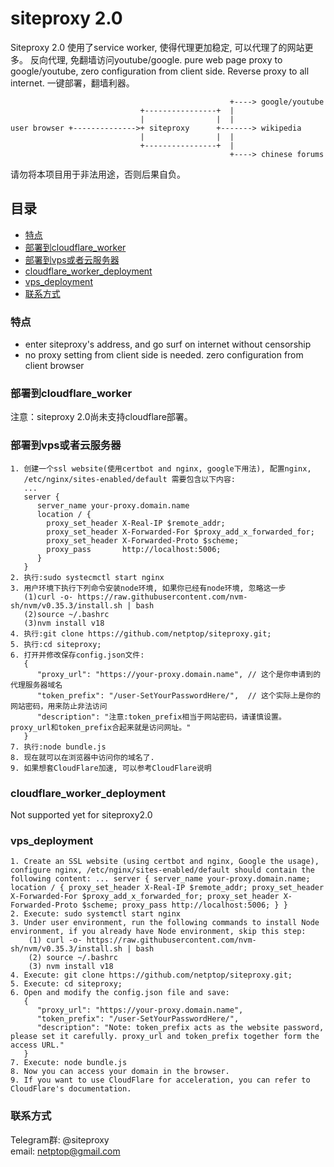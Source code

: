 # siteproxy 2.0
Siteproxy 2.0 使用了service worker, 使得代理更加稳定, 可以代理了的网站更多。
反向代理, 免翻墙访问youtube/google.
pure web page proxy to google/youtube, zero configuration from client side. Reverse proxy to all internet. 一键部署，翻墙利器。

```
                                                 +----> google/youtube
                             +----------------+  |
                             |                |  |
user browser +-------------->+ siteproxy      +-------> wikipedia
                             |                |  |
                             +----------------+  |
                                                 +----> chinese forums
```
请勿将本项目用于非法用途，否则后果自负。

## 目录

- [特点](#特点)
- [部署到cloudflare_worker](#部署到cloudflare_worker)
- [部署到vps或者云服务器](#部署到vps或者云服务器)
- [cloudflare_worker_deployment](#cloudflare_worker_deployment)
- [vps_deployment](#vps_deployment)
- [联系方式](#联系方式)

### 特点
- enter siteproxy's address, and go surf on internet without censorship
- no proxy setting from client side is needed. zero configuration from client browser

### 部署到cloudflare_worker
注意：siteproxy 2.0尚未支持cloudflare部署。

### 部署到vps或者云服务器
```
1. 创建一个ssl website(使用certbot and nginx, google下用法), 配置nginx,
   /etc/nginx/sites-enabled/default 需要包含以下内容:
   ...
   server {
      server_name your-proxy.domain.name
      location / {
        proxy_set_header X-Real-IP $remote_addr;
        proxy_set_header X-Forwarded-For $proxy_add_x_forwarded_for;
        proxy_set_header X-Forwarded-Proto $scheme;
        proxy_pass       http://localhost:5006;
      }
   }
2. 执行:sudo systecmctl start nginx
3. 用户环境下执行下列命令安装node环境, 如果你已经有node环境, 忽略这一步
   (1)curl -o- https://raw.githubusercontent.com/nvm-sh/nvm/v0.35.3/install.sh | bash
   (2)source ~/.bashrc
   (3)nvm install v18
4. 执行:git clone https://github.com/netptop/siteproxy.git;
5. 执行:cd siteproxy;
6. 打开并修改保存config.json文件:
   {
      "proxy_url": "https://your-proxy.domain.name", // 这个是你申请到的代理服务器域名
      "token_prefix": "/user-SetYourPasswordHere/",  // 这个实际上是你的网站密码，用来防止非法访问
      "description": "注意:token_prefix相当于网站密码，请谨慎设置。 proxy_url和token_prefix合起来就是访问网址。"
   }
7. 执行:node bundle.js
8. 现在就可以在浏览器中访问你的域名了.
9. 如果想套CloudFlare加速, 可以参考CloudFlare说明
```
### cloudflare_worker_deployment
Not supported yet for siteproxy2.0

### vps_deployment
```
1. Create an SSL website (using certbot and nginx, Google the usage), configure nginx, /etc/nginx/sites-enabled/default should contain the following content: ... server { server_name your-proxy.domain.name; location / { proxy_set_header X-Real-IP $remote_addr; proxy_set_header X-Forwarded-For $proxy_add_x_forwarded_for; proxy_set_header X-Forwarded-Proto $scheme; proxy_pass http://localhost:5006; } }
2. Execute: sudo systemctl start nginx
3. Under user environment, run the following commands to install Node environment, if you already have Node environment, skip this step:
    (1) curl -o- https://raw.githubusercontent.com/nvm-sh/nvm/v0.35.3/install.sh | bash
    (2) source ~/.bashrc
    (3) nvm install v18
4. Execute: git clone https://github.com/netptop/siteproxy.git;
5. Execute: cd siteproxy;
6. Open and modify the config.json file and save:
   { 
      "proxy_url": "https://your-proxy.domain.name",
      "token_prefix": "/user-SetYourPasswordHere/",
      "description": "Note: token_prefix acts as the website password, please set it carefully. proxy_url and token_prefix together form the access URL." 
   }
7. Execute: node bundle.js
8. Now you can access your domain in the browser.
9. If you want to use CloudFlare for acceleration, you can refer to CloudFlare's documentation.
```
### 联系方式
Telegram群: @siteproxy
<br />
email: netptop@gmail.com

